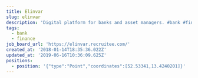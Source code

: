 ```yaml
---
title: Elinvar
slug: elinvar
description: 'Digital platform for banks and asset managers. #bank #finance'
tags:
  - bank
  - finance
job_board_url: 'https://elinvar.recruitee.com/'
created_at: '2018-01-14T18:35:36.022Z'
updated_at: '2019-06-16T10:36:09.625Z'
positions:
  - position: '{"type":"Point","coordinates":[52.53341,13.4240201]}'
---
```


